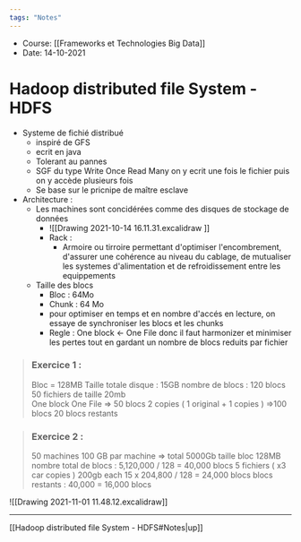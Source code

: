 ```yaml
---
tags: "Notes"
---
```


* Course: [[Frameworks et Technologies Big Data]]
* Date: 14-10-2021 


# Hadoop distributed file System - HDFS
* Systeme de fichié distribué 
	* inspiré de GFS 
	* ecrit en java 
	* Tolerant au pannes 
	* SGF du type Write Once Read Many  on y ecrit une fois le fichier puis on y accède plusieurs fois 
	* Se base sur le pricnipe de maître esclave 
* Architecture : 
	* Les machines sont concidérées comme des disques de stockage de données 
		* ![[Drawing 2021-10-14 16.11.31.excalidraw ]]
		* Rack : 
			* Armoire ou tirroire permettant d'optimiser l'encombrement, d'assurer une cohérence au niveau du cablage, de mutualiser les systemes d'alimentation et de refroidissement entre les equippements 
	* Taille des blocs 
		* Bloc : 64Mo 
		* Chunk : 64 Mo
		* pour optimiser en temps et en nombre d'accés en lecture, on essaye de synchroniser les blocs et les chunks 
		* Regle : One block <- One File  donc il faut harmonizer et minimiser les pertes tout en gardant un nombre de blocs reduits par fichier

> ### Exercice 1 : 
> Bloc = 128MB
> Taille totale disque : 15GB
>  nombre de blocs : 120 blocs 
> 50 fichiers de taille 20mb  
> One block One File => 50 blocs 
> 2 copies ( 1 original + 1 copies ) =>100 blocs 
> 20 blocs restants 

> ### Exercice 2 : 
> 50 machines 
> 100 GB par machine => total 5000Gb
> taille bloc 128MB
> nombre total de blocs : 5,120,000 / 128 = 40,000 blocs
> 5 fichiers ( x3 car copies ) 200gb each 
> 15 x  204,800 / 128 = 24,000 blocs
> blocs restants : 40,000 = 16,000 blocs 

![[Drawing 2021-11-01 11.48.12.excalidraw]]

---
[[Hadoop distributed file System - HDFS#Notes|up]]